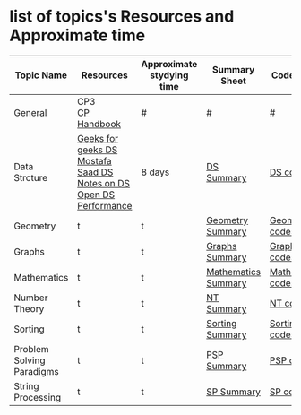 # list of topics's Resources and Approximate time 

Topic Name   | Resources| Approximate <br>stydying time| Summary Sheet| Code Sheet|Problem Sheet
-------------| ------------- |------------- | ------------- |------------- |-------------  
General  | CP3<br> [CP Handbook](https://cses.fi/book.html)<br>  |  # | # |# |#
Data Strcture  | [Geeks for geeks DS](https://www.geeksforgeeks.org/data-structures/)<br> [Mostafa Saad DS](https://github.com/mostafa-saad/ArabicCompetitiveProgramming/tree/master/11%20Data%20Structures)<br> [Notes on DS](http://www.cs.yale.edu/homes/aspnes/classes/223/notes.html)<br>[Open DS](http://www.engrcs.com/courses/cse222/cse222text.pdf) <br> [Performance](http://john-ahlgren.blogspot.com.eg/2013/10/stl-container-performance.html)| 8 days| [DS Summary](https://github.com/basmaashouur/Competitive-Programming/blob/master/Knowledge-Phase/Detailed-list/Data-structure.md) |[DS codes](https://github.com/basmaashouur/Competitive-Programming/blob/master/Knowledge-Phase/Topics-library/Data-structure-lib.md) |[DS Problems](https://github.com/basmaashouur/Competitive-Programming/blob/master/Knowledge-Phase/Problems-library/Data-structure-problems.md)
Geometry| t|t| [Geometry Summary](https://github.com/basmaashouur/Competitive-Programming/blob/master/Knowledge-Phase/Detailed-list/Geometry.md)| [Geometry codes](https://github.com/basmaashouur/Competitive-Programming/blob/master/Knowledge-Phase/Topics-library/Geometry-lib.md)|[Geometry Problems](https://github.com/basmaashouur/Competitive-Programming/blob/master/Knowledge-Phase/Problems-library/Geometry-problems.md)
Graphs| t|t| [Graphs Summary](https://github.com/basmaashouur/Competitive-Programming/blob/master/Knowledge-Phase/Detailed-list/Graphs%20.md)| [Graphs codes](https://github.com/basmaashouur/Competitive-Programming/blob/master/Knowledge-Phase/Topics-library/Graphs-lib%20.md)|[Graphs Problems](https://github.com/basmaashouur/Competitive-Programming/blob/master/Knowledge-Phase/Problems-library/Graphs-problems.md)
Mathematics| t|t| [Mathematics Summary](https://github.com/basmaashouur/Competitive-Programming/blob/master/Knowledge-Phase/Detailed-list/Mathematics.md)| [Mathematics codes](https://github.com/basmaashouur/Competitive-Programming/blob/master/Knowledge-Phase/Topics-library/Mathematics-lib.md)|[Mathematics Problems](https://github.com/basmaashouur/Competitive-Programming/blob/master/Knowledge-Phase/Problems-library/Mathematics-problems.md)
Number Theory| t|t| [NT Summary](https://github.com/basmaashouur/Competitive-Programming/blob/master/Knowledge-Phase/Detailed-list/Number-theory.md)| [NT codes](https://github.com/basmaashouur/Competitive-Programming/blob/master/Knowledge-Phase/Topics-library/Number-theory-lib.md)|[NT Problems](https://github.com/basmaashouur/Competitive-Programming/blob/master/Knowledge-Phase/Problems-library/Number-theory-problems.md)
Sorting| t|t| [Sorting Summary](https://github.com/basmaashouur/Competitive-Programming/blob/master/Knowledge-Phase/Detailed-list/Sorting.md)| [Sorting codes](https://github.com/basmaashouur/Competitive-Programming/blob/master/Knowledge-Phase/Topics-library/Sorting-lib.md)|[Sorting Problems](https://github.com/basmaashouur/Competitive-Programming/blob/master/Knowledge-Phase/Problems-library/Sorting-problems.md)
Problem Solving Paradigms| t|t| [PSP Summary](https://github.com/basmaashouur/Competitive-Programming/blob/master/Knowledge-Phase/Detailed-list/Problem-solving-paradigms.md)| [PSP codes](https://github.com/basmaashouur/Competitive-Programming/blob/master/Knowledge-Phase/Topics-library/Problem-solving-paradigms-lib.md)|[PSP Problems](https://github.com/basmaashouur/Competitive-Programming/blob/master/Knowledge-Phase/Problems-library/Problem-solving-paradigms-problems.md)
String Processing| t|t| [SP Summary](https://github.com/basmaashouur/Competitive-Programming/blob/master/Knowledge-Phase/Detailed-list/String-processing.md)| [SP codes](https://github.com/basmaashouur/Competitive-Programming/blob/master/Knowledge-Phase/Topics-library/String-processing-lib.md)|[SP Problems](https://github.com/basmaashouur/Competitive-Programming/blob/master/Knowledge-Phase/Problems-library/String-processing-problems.md)

